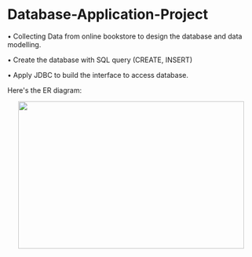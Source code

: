 # Database-Application-Project
•	Collecting Data from online bookstore to design the database and data modelling.  

•	Create the database with SQL query (CREATE, INSERT) 

• Apply JDBC to build the interface to access database.

Here's the ER diagram: 

<p align="center">
  <img width="460" height="300" src="https://github.com/zhiyingTan0/Database-Application-Project/blob/master/Screen%20Shot%202020-03-18%20at%201.40.39%20PM.png">
</p>
